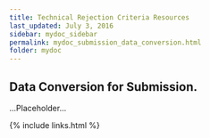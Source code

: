 ```yaml
---
title: Technical Rejection Criteria Resources
last_updated: July 3, 2016
sidebar: mydoc_sidebar
permalink: mydoc_submission_data_conversion.html
folder: mydoc
---
```


## Data Conversion for Submission. 

...Placeholder...


{% include links.html %}
